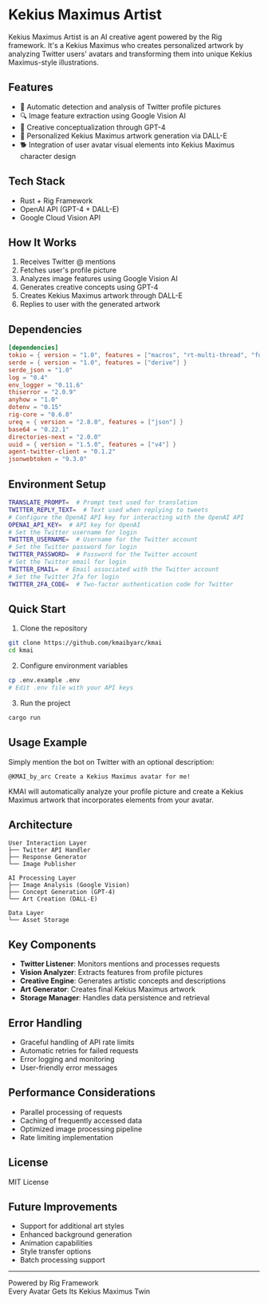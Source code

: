# Kekius Maximus Artist 

Kekius Maximus Artist is an AI creative agent powered by the Rig framework. It's a Kekius Maximus who creates personalized artwork by analyzing Twitter users' avatars and transforming them into unique Kekius Maximus-style illustrations.

## Features

- 🎯 Automatic detection and analysis of Twitter profile pictures
- 🔍 Image feature extraction using Google Vision AI
- 🤖 Creative conceptualization through GPT-4
- 🎨 Personalized Kekius Maximus artwork generation via DALL-E
- 🐕 Integration of user avatar visual elements into Kekius Maximus character design

## Tech Stack

- Rust + Rig Framework
- OpenAI API (GPT-4 + DALL-E)
- Google Cloud Vision API

## How It Works

1. Receives Twitter @ mentions
2. Fetches user's profile picture
3. Analyzes image features using Google Vision AI
4. Generates creative concepts using GPT-4
5. Creates Kekius Maximus artwork through DALL-E
6. Replies to user with the generated artwork

## Dependencies

```toml
[dependencies]
tokio = { version = "1.0", features = ["macros", "rt-multi-thread", "full"] }
serde = { version = "1.0", features = ["derive"] }
serde_json = "1.0"
log = "0.4"
env_logger = "0.11.6"
thiserror = "2.0.9"
anyhow = "1.0"
dotenv = "0.15"
rig-core = "0.6.0"
ureq = { version = "2.8.0", features = ["json"] }
base64 = "0.22.1"
directories-next = "2.0.0"
uuid = { version = "1.5.0", features = ["v4"] }
agent-twitter-client = "0.1.2"
jsonwebtoken = "9.3.0"
```

## Environment Setup

```bash
TRANSLATE_PROMPT=  # Prompt text used for translation
TWITTER_REPLY_TEXT=  # Text used when replying to tweets
# Configure the OpenAI API key for interacting with the OpenAI API
OPENAI_API_KEY=  # API key for OpenAI
# Set the Twitter username for login
TWITTER_USERNAME=  # Username for the Twitter account
# Set the Twitter password for login
TWITTER_PASSWORD=  # Password for the Twitter account
# Set the Twitter email for login
TWITTER_EMAIL=  # Email associated with the Twitter account
# Set the Twitter 2fa for login
TWITTER_2FA_CODE=  # Two-factor authentication code for Twitter
```

## Quick Start

1. Clone the repository
```bash
git clone https://github.com/kmaibyarc/kmai
cd kmai
```

2. Configure environment variables
```bash
cp .env.example .env
# Edit .env file with your API keys
```

3. Run the project
```bash
cargo run
```

## Usage Example

Simply mention the bot on Twitter with an optional description:

```
@KMAI_by_arc Create a Kekius Maximus avatar for me!
```

KMAI will automatically analyze your profile picture and create a Kekius Maximus artwork that incorporates elements from your avatar.

## Architecture

```
User Interaction Layer
├── Twitter API Handler
├── Response Generator
└── Image Publisher

AI Processing Layer
├── Image Analysis (Google Vision)
├── Concept Generation (GPT-4)
└── Art Creation (DALL-E)

Data Layer
└── Asset Storage
```

## Key Components

- **Twitter Listener**: Monitors mentions and processes requests
- **Vision Analyzer**: Extracts features from profile pictures
- **Creative Engine**: Generates artistic concepts and descriptions
- **Art Generator**: Creates final Kekius Maximus artwork
- **Storage Manager**: Handles data persistence and retrieval

## Error Handling

- Graceful handling of API rate limits
- Automatic retries for failed requests
- Error logging and monitoring
- User-friendly error messages

## Performance Considerations

- Parallel processing of requests
- Caching of frequently accessed data
- Optimized image processing pipeline
- Rate limiting implementation

## License

MIT License

## Future Improvements

- Support for additional art styles
- Enhanced background generation
- Animation capabilities
- Style transfer options
- Batch processing support

---

 Powered by Rig Framework  
 Every Avatar Gets Its Kekius Maximus Twin